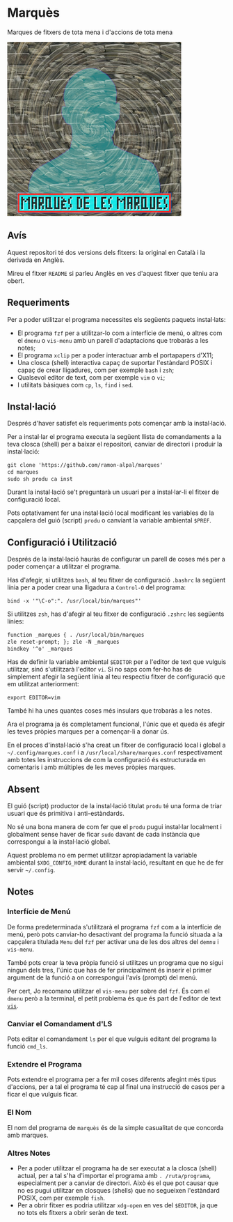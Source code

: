 # Marquès

Marques de fitxers de tota mena i d'accions de tota mena

![Logo del Marquès](./logo.png)

## Avís

Aquest repositori té dos versions dels fitxers: la original en Català
i la derivada en Anglès.

Mireu el fitxer `README` si parleu Anglès en ves d'aquest fitxer que
teniu ara obert.

## Requeriments

Per a poder utilitzar el programa necessites els següents paquets
instal·lats:
- El programa `fzf` per a utilitzar-lo com a interfície de menú,
  o altres com el `dmenu` o `vis-menu` amb un parell d'adaptacions que
  trobaràs a les notes;
- El programa `xclip` per a poder interactuar amb el portapapers d'X11;
- Una closca (shell) interactiva capaç de suportar l'estàndard POSIX
  i capaç de crear lligadures, com per exemple `bash` i `zsh`;
- Qualsevol editor de text, com per exemple `vim` o `vi`;
- I utilitats bàsiques com `cp`, `ls`, `find` i `sed`.

## Instal·lació

Després d'haver satisfet els requeriments pots començar amb la
instal·lació.

Per a instal·lar el programa executa la següent llista de comandaments
a la teva closca (shell) per a baixar el repositori, canviar de directori
i produir la instal·lació:

    git clone 'https://github.com/ramon-alpal/marques'
    cd marques
    sudo sh produ ca inst

Durant la instal·lació se't preguntarà un usuari per a instal·lar-li
el fitxer de configuració local.

Pots optativament fer una instal·lació local modificant les variables de
la capçalera del guió (script) `produ` o canviant la variable ambiental
`$PREF`.

## Configuració i Utilització

Després de la instal·lació hauràs de configurar un parell de coses
més per a poder començar a utilitzar el programa.

Has d'afegir, si utilitzes `bash`, al teu fitxer de configuració
`.bashrc` la següent línia per a poder crear una lligadura a `Control-O`
del programa:

    bind -x '"\C-o":". /usr/local/bin/marques"'

Si utilitzes `zsh`, has d'afegir al teu fitxer de configuració `.zshrc`
les següents línies:

    function _marques { . /usr/local/bin/marques
    zle reset-prompt; }; zle -N _marques
    bindkey '^o' _marques

Has de definir la variable ambiental `$EDITOR` per a l'editor de text
que vulguis utilitzar, sinó s'utilitzarà l'editor `vi`. Si no saps
com fer-ho has de simplement afegir la següent línia al teu respectiu
fitxer de configuració que em utilitzat anteriorment:

    export EDITOR=vim

També hi ha unes quantes coses més insulars que trobaràs a les notes.

Ara el programa ja és completament funcional, l'únic que et queda és
afegir les teves pròpies marques per a començar-li a donar ús.

En el proces d'instal·lació s'ha creat un fitxer de configuració local
i global a `~/.config/marques.conf` i a `/usr/local/share/marques.conf`
respectivament amb totes les instruccions de com la configuració és
estructurada en comentaris i amb múltiples de les meves pròpies marques.

## Absent

El guió (script) productor de la instal·lació titulat `produ` té
una forma de triar usuari que és primitiva i anti-estàndards.

No sé una bona manera de com fer que el `produ` pugui instal·lar
localment i globalment sense haver de ficar `sudo` davant de cada
instància que correspongui a la instal·lació global.

Aquest problema no em permet utilitzar apropiadament la variable ambiental
`$XDG_CONFIG_HOME` durant la instal·lació, resultant en que he de fer
servir `~/.config`.

## Notes

### Interfície de Menú

De forma predeterminada s'utilitzarà el programa `fzf` com a la
interfície de menú, però pots canviar-ho desactivant del programa la
funció situada a la capçalera titulada `Menu` del `fzf` per activar
una de les dos altres del `demnu` i `vis-menu`.

També pots crear la teva pròpia funció si utilitzes un programa
que no sigui ningun dels tres, l'únic que has de fer principalment
és inserir el primer argument de la funció a on correspongui l'avís
(prompt) del menú.

Per cert, Jo recomano utilitzar el `vis-menu` per sobre del `fzf`. És
com el `dmenu` però a la terminal, el petit problema és que és part
de l'editor de text [`vis`](https://github.com/martanne/vis).

### Canviar el Comandament d'LS

Pots editar el comandament `ls` per el que vulguis editant del programa
la funció `cmd_ls`.

### Extendre el Programa

Pots extendre el programa per a fer mil coses diferents afegint més
tipus d'accions, per a tal el programa té cap al final una instrucció
de casos per a ficar el que vulguis ficar.

### El Nom

El nom del programa de `marquès` és de la simple casualitat de que
concorda amb marques.

### Altres Notes

- Per a poder utilitzar el programa ha de ser executat a la closca (shell)
  actual, per a tal s'ha d'importar el programa amb `. /ruta/programa`,
  especialment per a canviar de directori. Això és el que pot causar que
  no es pugui utilitzar en closques (shells) que no segueixen l'estàndard
  POSIX, com per exemple `fish`.
- Per a obrir fitxer es podria utilitzar `xdg-open` en ves del `$EDITOR`,
  ja que no tots els fitxers a obrir seràn de text.
